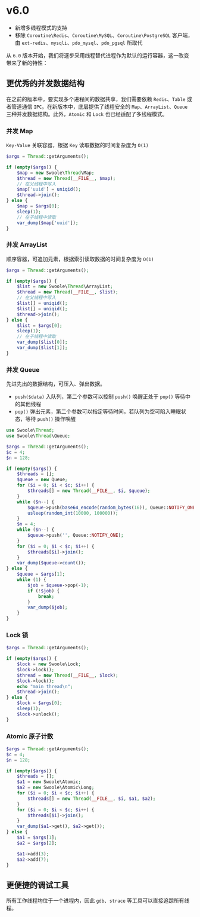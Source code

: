 # v6.0

- 新增多线程模式的支持
- 移除 `Coroutine\Redis`、`Coroutine\MySQL`、`Coroutine\PostgreSQL` 客户端，由 `ext-redis`、`mysqli`、`pdo_mysql`、`pdo_pgsql` 所取代

从 `6.0` 版本开始，我们将逐步采用线程替代进程作为默认的运行容器，这一改变带来了新的特性：

## 更优秀的并发数据结构

在之前的版本中，要实现多个进程间的数据共享，我们需要依赖 `Redis`、`Table` 或者管道通信 `IPC`。在新版本中，底层提供了线程安全的 `Map`、`ArrayList`、`Queue` 三种并发数据结构。此外，`Atomic` 和 `Lock` 也已经适配了多线程模式。

### 并发 Map
`Key-Value` 关联容器，根据 `Key` 读取数据的时间复杂度为 `O(1)`

```php
$args = Thread::getArguments();

if (empty($args)) {
    $map = new Swoole\Thread\Map;
    $thread = new Thread(__FILE__, $map);
    // 在父线程中写入
    $map['uuid'] = uniqid();
    $thread->join();
} else {
    $map = $args[0];
    sleep(1);
    // 在子线程中读取
    var_dump($map['uuid']);
}
```

### 并发 ArrayList
顺序容器，可追加元素，根据索引读取数据的时间复杂度为 `O(1)`

```php
$args = Thread::getArguments();

if (empty($args)) {
    $list = new Swoole\Thread\ArrayList;
    $thread = new Thread(__FILE__, $list);
    // 在父线程中写入
    $list[] = uniqid();
    $list[] = uniqid();
    $thread->join();
} else {
    $list = $args[0];
    sleep(1);
    // 在子线程中读取
    var_dump($list[0]);
    var_dump($list[1]);
}
```

### 并发 Queue

先进先出的数据结构，可压入、弹出数据。

- `push($data)` 入队列，第二个参数可以控制 `push()` 唤醒正处于 `pop()` 等待中的其他线程
- `pop()` 弹出元素，第二个参数可以指定等待时间，若队列为空可陷入睡眠状态，等待 `push()` 操作唤醒

```php
use Swoole\Thread;
use Swoole\Thread\Queue;

$args = Thread::getArguments();
$c = 4;
$n = 128;

if (empty($args)) {
    $threads = [];
    $queue = new Queue;
    for ($i = 0; $i < $c; $i++) {
        $threads[] = new Thread(__FILE__, $i, $queue);
    }
    while ($n--) {
        $queue->push(base64_encode(random_bytes(16)), Queue::NOTIFY_ONE);
        usleep(random_int(10000, 100000));
    }
    $n = 4;
    while ($n--) {
        $queue->push('', Queue::NOTIFY_ONE);
    }
    for ($i = 0; $i < $c; $i++) {
        $threads[$i]->join();
    }
    var_dump($queue->count());
} else {
    $queue = $args[1];
    while (1) {
        $job = $queue->pop(-1);
        if (!$job) {
            break;
        }
        var_dump($job);
    }
}
```

### Lock 锁
```php
$args = Thread::getArguments();

if (empty($args)) {
    $lock = new Swoole\Lock;
    $lock->lock();
    $thread = new Thread(__FILE__, $lock);
    $lock->lock();
    echo "main thread\n";
    $thread->join();
} else {
    $lock = $args[0];
    sleep(1);
    $lock->unlock();
}
```

### Atomic 原子计数
```php
$args = Thread::getArguments();
$c = 4;
$n = 128;

if (empty($args)) {
    $threads = [];
    $a1 = new Swoole\Atomic;
    $a2 = new Swoole\Atomic\Long;
    for ($i = 0; $i < $c; $i++) {
        $threads[] = new Thread(__FILE__, $i, $a1, $a2);
    }
    for ($i = 0; $i < $c; $i++) {
        $threads[$i]->join();
    }
    var_dump($a1->get(), $a2->get());
} else {
    $a1 = $args[1];
    $a2 = $args[2];

    $a1->add(3);
    $a2->add(7);
}
```

## 更便捷的调试工具
所有工作线程均位于一个进程内，因此 `gdb`、`strace` 等工具可以直接追踪所有线程。
